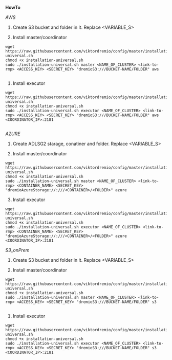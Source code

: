 **HowTo**

_AWS_

1. Create S3 bucket and folder in it. Replace <VARIABLE_S>

2. Install master/coordinator

```
wget https://raw.githubusercontent.com/viktordremio/config/master/installation-universal.sh
chmod +x installation-universal.sh
sudo ./installation-universal.sh master <NAME_OF_CLUSTER> <link-to-rmp> <ACCESS_KEY> <SECRET_KEY> "dremioS3:///BUCKET-NAME/FOLDER" aws


```

1.  Install executor

```
wget https://raw.githubusercontent.com/viktordremio/config/master/installation-universal.sh
chmod +x installation-universal.sh
sudo ./installation-universal.sh executor <NAME_OF_CLUSTER> <link-to-rmp> <ACCESS_KEY> <SECRET_KEY> "dremioS3:///BUCKET-NAME/FOLDER" aws <COORDINATOR_IP>:2181


```

_AZURE_

1. Create ADLSG2 starage, conatiner and folder. Replace <VARIABLE_S>

2. Install master/coordinator

```
wget https://raw.githubusercontent.com/viktordremio/config/master/installation-universal.sh
chmod +x installation-universal.sh
sudo ./installation-universal.sh master <NAME_OF_CLUSTER> <link-to-rmp> <CONTAINER_NAME> <SECRET_KEY> "dremioAzureStorage://:///<CONTAINER>/<FOLDER>" azure
```

3.  Install executor

```
wget https://raw.githubusercontent.com/viktordremio/config/master/installation-universal.sh
chmod +x installation-universal.sh
sudo ./installation-universal.sh executor <NAME_OF_CLUSTER> <link-to-rmp> <CONTAINER_NAME> <SECRET_KEY> "dremioAzureStorage://:///<CONTAINER>/<FOLDER>" azure <COORDINATOR_IP>:2181
```

_S3_onPrem_

1. Create S3 bucket and folder in it. Replace <VARIABLE_S>

2. Install master/coordinator

```
wget https://raw.githubusercontent.com/viktordremio/config/master/installation-universal.sh
chmod +x installation-universal.sh
sudo ./installation-universal.sh master <NAME_OF_CLUSTER> <link-to-rmp> <ACCESS_KEY> <SECRET_KEY> "dremioS3:///BUCKET-NAME/FOLDER" s3


```

1.  Install executor

```
wget https://raw.githubusercontent.com/viktordremio/config/master/installation-universal.sh
chmod +x installation-universal.sh
sudo ./installation-universal.sh executor <NAME_OF_CLUSTER> <link-to-rmp> <ACCESS_KEY> <SECRET_KEY> "dremioS3:///BUCKET-NAME/FOLDER" s3 <COORDINATOR_IP>:2181


```
